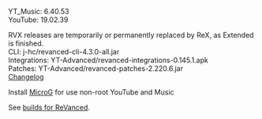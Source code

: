 YT_Music: 6.40.53  
YouTube: 19.02.39  

RVX releases are temporarily or permanently replaced by ReX, as Extended is finished.  
CLI: j-hc/revanced-cli-4.3.0-all.jar  
Integrations: YT-Advanced/revanced-integrations-0.145.1.apk  
Patches: YT-Advanced/revanced-patches-2.220.6.jar  
[Changelog](https://github.com/YT-Advanced/ReX-patches/releases/tag/v2.220.6)  

Install [MicroG](https://github.com/WSTxda/MicroG-RE/releases/latest) for use non-root YouTube and Music  

See [builds for ReVanced](https://github.com/kevinr99089/ReVanced.Builder/releases/latest).  
